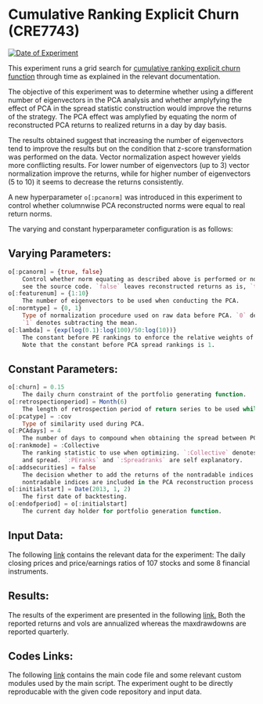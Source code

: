 # Cumulative Ranking Explicit Churn (CRE7743)

[![](https://img.shields.io/badge/Date%20of%20Experiment-13%2F12%2F2018-blue.svg "Date of Experiment")](https://github.com/ahmetumutdurmus/kareexperiments/blob/master/docs/src/CRE7743.md)

This experiment runs a grid search for [cumulative ranking explicit churn function](https://github.com/ahmetumutdurmus/kareexperiments/blob/master/docs/src/The%20Experiment%20Log.md#cumulative-ranking-explicit-churn-cre)
through time as explained in the relevant documentation. 

The objective of this experiment was to determine whether using a different number of eigenvectors in the PCA analysis and whether amplyfying the effect of PCA in the spread statistic construction would improve the returns of the strategy. The PCA effect was amplyfied by equating the norm of reconstructed PCA returns to realized returns in a day by day basis. 

The results obtained suggest that increasing the number of eigenvectors tend to improve the results but on the condition that z-score transformation was performed on the data. Vector normalization aspect however yields more conflicting results. For lower number of eigenvectors (up to 3) vector normalization improve the returns, while for higher number of eigenvectors (5 to 10) it seems to decrease the returns consistently. 

A new hyperparameter `o[:pcanorm]` was introduced in this experiment to control whether columnwise PCA reconstructed norms were equal to real return norms.  

The varying and constant hyperparameter configuration is as follows:

## Varying Parameters:

```julia
o[:pcanorm] = {true, false}
    Control whether norm equating as described above is performed or not. For full implementation 
    see the source code. `false` leaves reconstructed returns as is, `true` implements the procedure. 
o[:featurenum] = {1:10}
    The number of eigenvectors to be used when conducting the PCA.  
o[:normtype] = {0, 1} 
    Type of normalization procedure used on raw data before PCA. `0` denotes no normalization. 
    `1` denotes subtracting the mean. 
o[:lambda] = {exp(log(0.1):log(100)/50:log(10))}
    The constant before PE rankings to enforce the relative weights of PCA spread and PE rankings. 
    Note that the constant before PCA spread rankings is 1. 
```

## Constant Parameters:

```julia
o[:churn] = 0.15
    The daily churn constraint of the portfolio generating function.
o[:retrospectionperiod] = Month(6) 
    The length of retrospection period of return series to be used while doing PCA.
o[:pcatype] = :cov
    Type of similarity used during PCA.
o[:PCAdays] = 4 
    The number of days to compound when obtaining the spread between PCA reconstruction and market returns.
o[:rankmode] = :Collective 
    The ranking statistic to use when optimizing. `:Collective` denotes the statistic obtained by using both PE
    and spread. `:PEranks` and `:Spreadranks` are self explanatory.
o[:addsecurities] = false
    The decision whether to add the returns of the nontradable indices to the PCA analysis. If true, the 
    nontradable indices are included in the PCA reconstruction process but are disregarded during trading.
o[:initialstart] = Date(2013, 1, 2)
    The first date of backtesting.
o[:endofperiod] = o[:initialstart]
    The current day holder for portfolio generation function. 
```
## Input Data:

The following [link](https://docs.google.com/spreadsheets/d/17KRBtCGKO4aQNd_eMO--WkLCO3-u_kCKedVwfr26uT0/edit?usp=sharing) contains the relevant data for the experiment: The daily closing prices and price/earnings ratios of 107 stocks and some 8 financial instruments. 

## Results: 

The results of the experiment are presented in the following [link.](https://docs.google.com/spreadsheets/d/1voAeUjti0ygeIyanW5urw5w9Z6XkWPh8aFpE7c6f1O0/edit?usp=sharing) Both the reported returns and vols are annualized whereas the maxdrawdowns are reported quarterly.

## Codes Links:

The following [link](https://github.com/ahmetumutdurmus/kareexperiments/tree/master/src/CRE7743) contains the main code file and some relevant custom modules used by the main script. The experiment ought to be directly reproducable with the given code repository and input data. 
